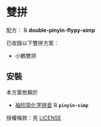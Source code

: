 # 雙拼

配方： ℞ **double-pinyin-flypy-simp**

已收錄以下雙拼方案：

  - 小鶴雙拼

## 安裝

本方案依賴於

  - [袖珍简化字拼音](https://github.com/rime/rime-pinyin-simp) ℞ **`pinyin-simp`**

授權條款：見 [LICENSE](LICENSE)
